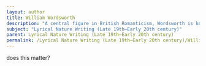 ```yaml
---
layout: author
title: William Wordsworth
description: "A central figure in British Romanticism, Wordsworth is known for his deep appreciation of nature. His poem 'Lines Composed a Few Miles Above Tintern Abbey' is a quintessential example of lyrical nature writing."
subject: "Lyrical Nature Writing (Late 19th–Early 20th century)"
parent: Lyrical Nature Writing (Late 19th–Early 20th century)
permalink: /Lyrical Nature Writing (Late 19th–Early 20th century)/William Wordsworth/
---
```


does this matter?
